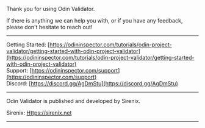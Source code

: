 Thank you for using Odin Validator.

If there is anything we can help you with, or if you have any feedback, please don't hesitate to reach out!

---

Getting Started: [https://odininspector.com/tutorials/odin-project-validator/getting-started-with-odin-project-validator](https://odininspector.com/tutorials/odin-project-validator/getting-started-with-odin-project-validator)  
Support: [https://odininspector.com/support](https://odininspector.com/support)  
Discord: [https://discord.gg/AgDmStu](https://discord.gg/AgDmStu)

---

Odin Validator is published and developed by Sirenix.

Sirenix: [Https://sirenix.net](Https://sirenix.net)

---